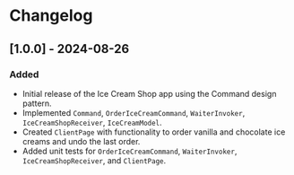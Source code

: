 # Changelog

## [1.0.0] - 2024-08-26
### Added
- Initial release of the Ice Cream Shop app using the Command design pattern.
- Implemented `Command`, `OrderIceCreamCommand`, `WaiterInvoker`, `IceCreamShopReceiver`, `IceCreamModel`.
- Created `ClientPage` with functionality to order vanilla and chocolate ice creams and undo the last order.
- Added unit tests for `OrderIceCreamCommand`, `WaiterInvoker`, `IceCreamShopReceiver`, and `ClientPage`.
